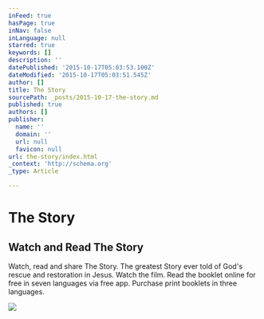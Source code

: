 ```yaml
---
inFeed: true
hasPage: true
inNav: false
inLanguage: null
starred: true
keywords: []
description: ''
datePublished: '2015-10-17T05:03:53.100Z'
dateModified: '2015-10-17T05:03:51.545Z'
author: []
title: The Story
sourcePath: _posts/2015-10-17-the-story.md
published: true
authors: []
publisher:
  name: ''
  domain: ''
  url: null
  favicon: null
url: the-story/index.html
_context: 'http://schema.org'
_type: Article

---
```

# The Story

<article style=""><h1>Watch and Read The Story</h1><p>Watch, read and share The Story. The greatest Story ever told of God's rescue and restoration in Jesus. Watch the film. Read the booklet online for free in seven languages via free app. Purchase print booklets in three languages.</p><img src="http://viewthestory.com/img/social/the_story.jpg" /></article>
